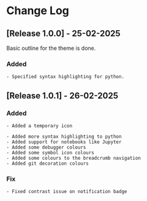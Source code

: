 # Change Log

## [Release 1.0.0] - 25-02-2025
Basic outline for the theme is done.

### Added
    - Specified syntax highlighting for python.

## [Release 1.0.1] - 26-02-2025
### Added
    - Added a temporary icon

    - Added more syntax highlighting to python
    - Added support for notebooks like Jupyter
    - Added some debugger colours
    - Added some symbol icon colours
    - Added some colours to the breadcrumb navigation
    - Added git decoration colours

### Fix
    - Fixed contrast issue on notification badge
